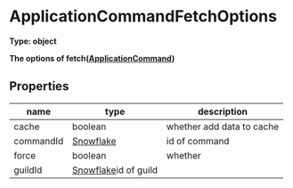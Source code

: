# ApplicationCommandFetchOptions  

**Type: object**
  
**The options of fetch([ApplicationCommand](https://github.com/Mametaro-discord/discord-slash-commands-v12/blob/master/docs/classes/ApplicationCommand.md))**  

## Properties  
name|type|description  
---|---|---  
cache|boolean|whether add data to cache  
commandId|[Snowflake](https://discord.js.org/#/docs/main/v12/typedef/Snowflake)|id of command  
force|boolean|whether|whether fetch data even if data already exist  
guildId|[Snowflake](https://discord.js.org/#/docs/v12/typedef/Snowflake)id of guild  